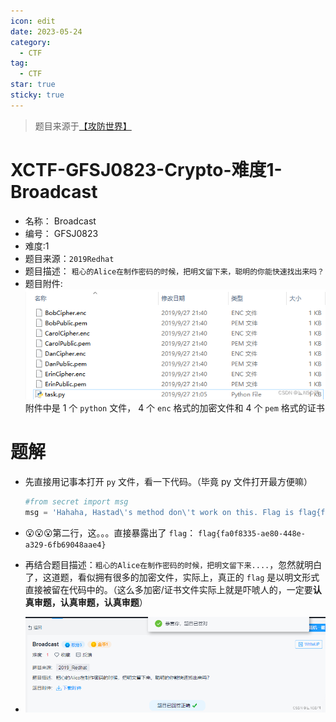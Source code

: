 ```yaml
---
icon: edit
date: 2023-05-24
category:
  - CTF
tag:
  - CTF
star: true
sticky: true
---
```


> 题目来源于[【攻防世界】]( https://adworld.xctf.org.cn/challenges/details?hash=b33219c0-6165-46a9-b148-351793744b91_2)

# XCTF-GFSJ0823-Crypto-难度1-Broadcast
- 名称： Broadcast
- 编号： GFSJ0823
- 难度:1
- 题目来源：`2019Redhat`
- 题目描述：
	`粗心的Alice在制作密码的时候，把明文留下来，聪明的你能快速找出来吗？`
	<!-- more -->
- 题目附件:
	![](./images/XCTF-GFSJ0823-Crypto-%E9%9A%BE%E5%BA%A61-Broadcast/d66e2658a33a439da5159b83c6efb0c3.png)
	附件中是 1 个 `python` 文件， 4 个 `enc` 格式的加密文件和 4 个 `pem` 格式的证书

# 题解
- 先直接用记事本打开 `py` 文件，看一下代码。（毕竟 py 文件打开最方便嘛）

	```python
	#from secret import msg
	msg = 'Hahaha, Hastad\'s method don\'t work on this. Flag is flag{fa0f8335-ae80-448e-a329-6fb69048aae4}.'
	```
-  😮😮😮第二行，这。。。直接暴露出了 `flag`： `flag{fa0f8335-ae80-448e-a329-6fb69048aae4}`
- 再结合题目描述：`粗心的Alice在制作密码的时候，把明文留下来....`，忽然就明白了，这道题，看似拥有很多的加密文件，实际上，真正的 `flag` 是以明文形式直接被留在代码中的。（这么多加密/证书文件实际上就是吓唬人的，一定要**认真审题，认真审题，认真审题**）
- ![](./images/XCTF-GFSJ0823-Crypto-%E9%9A%BE%E5%BA%A61-Broadcast/8334323f6d63471fab7ca7df91b06235.png)
